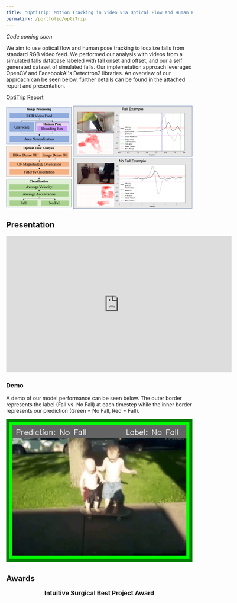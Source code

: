 ```yaml
---
title: "OptiTrip: Motion Tracking in Video via Optical Flow and Human Pose Estimation"
permalink: /portfolio/optiTrip
---
```


*Code coming soon* 

We aim to use optical flow and human pose tracking to localize falls from standard RGB video feed. We performed our analysis with videos from a simulated falls database labeled with fall onset and offset, and our a self generated dataset of simulated falls. Our implemetation approach leveraged OpenCV and FacebookAI's Detectron2 libraries. An overview of our approach can be seen below, further details can be found in the attached report and presentation. 

[OptiTrip Report](https://www.kinjshah.com/files/OptiTrip.pdf)

<div align="center">
  <img src='/images/cv2020/processOverview.png' width="600px"/>
</div>

## Presentation
<iframe src="https://onedrive.live.com/embed?cid=6CC13FE5E023D836&amp;resid=6CC13FE5E023D836%21107&amp;authkey=AP8Tlq8Wt064RTg&amp;em=2&amp;wdAr=1.7777777777777777" width="610px" height="367px" frameborder="0">This is an embedded <a target="_blank" href="https://office.com">Microsoft Office</a> presentation, powered by <a target="_blank" href="https://office.com/webapps">Office</a>.</iframe>

### Demo
A demo of our model performance can be seen below. The outer border represents the label (Fall vs. No Fall) at each timestep while the inner border represents our prediction (Green = No Fall, Red = Fall). 

<div align="center">
  <img src='/images/dl2020/dl2020_oopsGif.gif' width="600px"/>
</div>

<!-- ### Datasets
Simulated Falls: [URFD](http://fenix.univ.rzeszow.pl/~mkepski/ds/uf.html)
Real-World Falls: Using post processing of the recently released [Oops! dataset](https://oops.cs.columbia.edu/) we were able to extract a small dataset of real-world falls -->

## Awards

<div>
<head>
<style>
.hide {
  display: none;
}
.seenText { font-size: 1.2em;
  font-weight: bold;}
.seenText:hover + .hide {
  display: block;
}
</style>
</head>
<body>
<div class="seenText" align="center">Intuitive Surgical Best Project Award</div>
  <div class="hide" align="center">
    <img src='/images/dl2020/award.png' width="600px"/>
  </div>
</body>
</div>


<!-- <div align="center">
  <img src='/images/dl2020/award.png' width="600px"/>
</div> -->



